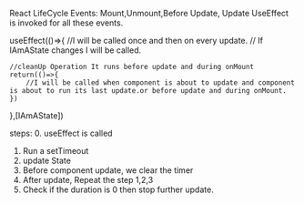 React LifeCycle Events:
Mount,Unmount,Before Update, Update
UseEffect is invoked for all these events.

useEffect(()=>{
//I will be called once and then on every update.
// If IAmAState changes I will be called.

    //cleanUp Operation It runs before update and during onMount
    return(()=>{
        //I will be called when component is about to update and component is about to run its last update.or before update and during onMount.
    })

},[IAmAState])

steps: 0. useEffect is called

1. Run a setTimeout
2. update State
3. Before component update, we clear the timer
4. After update, Repeat the step 1,2,3
5. Check if the duration is 0 then stop further update.

